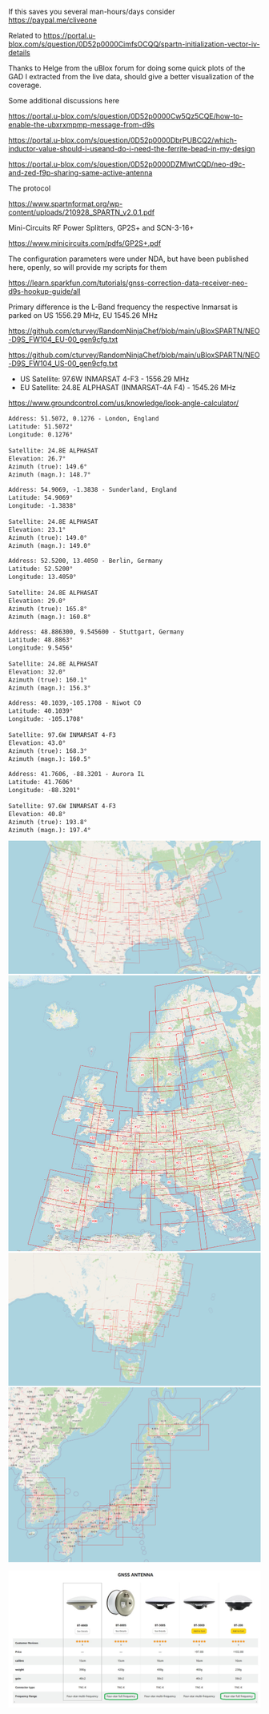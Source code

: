If this saves you several man-hours/days consider https://paypal.me/cliveone

Related to
https://portal.u-blox.com/s/question/0D52p0000CimfsOCQQ/spartn-initialization-vector-iv-details

Thanks to Helge from the uBlox forum for doing some quick plots of the GAD I extracted from the live data, should give a better visualization of the coverage.

Some additional discussions here

https://portal.u-blox.com/s/question/0D52p0000Cw5Qz5CQE/how-to-enable-the-ubxrxmpmp-message-from-d9s

https://portal.u-blox.com/s/question/0D52p0000DbrPUBCQ2/which-inductor-value-should-i-useand-do-i-need-the-ferrite-bead-in-my-design

https://portal.u-blox.com/s/question/0D52p0000DZMlwtCQD/neo-d9c-and-zed-f9p-sharing-same-active-antenna

The protocol

https://www.spartnformat.org/wp-content/uploads/210928_SPARTN_v2.0.1.pdf

Mini-Circuits RF Power Splitters, GP2S+ and SCN-3-16+

https://www.minicircuits.com/pdfs/GP2S+.pdf

The configuration parameters were under NDA, but have been published here, openly, so will provide my scripts for them

https://learn.sparkfun.com/tutorials/gnss-correction-data-receiver-neo-d9s-hookup-guide/all

Primary difference is the L-Band frequency the respective Inmarsat is parked on US 1556.29 MHz, EU 1545.26 MHz

https://github.com/cturvey/RandomNinjaChef/blob/main/uBloxSPARTN/NEO-D9S_FW104_EU-00_gen9cfg.txt

https://github.com/cturvey/RandomNinjaChef/blob/main/uBloxSPARTN/NEO-D9S_FW104_US-00_gen9cfg.txt

  *  US Satellite: 97.6W INMARSAT 4-F3 - 1556.29 MHz
  *  EU Satellite: 24.8E ALPHASAT (INMARSAT-4A F4) - 1545.26 MHz

https://www.groundcontrol.com/us/knowledge/look-angle-calculator/

```
Address: 51.5072, 0.1276 - London, England
Latitude: 51.5072°
Longitude: 0.1276°

Satellite: 24.8E ALPHASAT
Elevation: 26.7°
Azimuth (true): 149.6°
Azimuth (magn.): 148.7°
```
```
Address: 54.9069, -1.3838 - Sunderland, England
Latitude: 54.9069°
Longitude: -1.3838°

Satellite: 24.8E ALPHASAT
Elevation: 23.1°
Azimuth (true): 149.0°
Azimuth (magn.): 149.0°
```
```
Address: 52.5200, 13.4050 - Berlin, Germany
Latitude: 52.5200°
Longitude: 13.4050°

Satellite: 24.8E ALPHASAT
Elevation: 29.0°
Azimuth (true): 165.8°
Azimuth (magn.): 160.8°
```
```
Address: 48.886300, 9.545600 - Stuttgart, Germany
Latitude: 48.8863°
Longitude: 9.5456°

Satellite: 24.8E ALPHASAT
Elevation: 32.0°
Azimuth (true): 160.1°
Azimuth (magn.): 156.3°
```
```
Address: 40.1039,-105.1708 - Niwot CO
Latitude: 40.1039°
Longitude: -105.1708°

Satellite: 97.6W INMARSAT 4-F3
Elevation: 43.0°
Azimuth (true): 168.3°
Azimuth (magn.): 160.5°
```
```
Address: 41.7606, -88.3201 - Aurora IL
Latitude: 41.7606°
Longitude: -88.3201°

Satellite: 97.6W INMARSAT 4-F3
Elevation: 40.8°
Azimuth (true): 193.8°
Azimuth (magn.): 197.4°
```

![alt text](us_gad.jpg?raw=true)
![alt text](eu_gad.jpg?raw=true)
![alt text](au_gad.jpg?raw=true)
![alt text](jp_gad.jpg?raw=true)

![alt text](beitian_all_frequency.jpg?raw=true)
